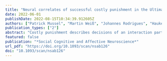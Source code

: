 ```yaml
---
title: "Neural correlates of successful costly punishment in the Ultimatum game on a trial-by-trial basis"
date: 2022-06-01
publishDate: 2022-08-15T10:34:39.912605Z
authors: ["Patrick Mussel", "Martin Weiß", "Johannes Rodrigues", "Hauke Heekeren", "Johannes Hewig"]
publication_types: ["2"]
abstract: "Costly punishment describes decisions of an interaction partner to punish an opponent for violating rules of fairness at the expense of personal costs. Here, we extend the interaction process by investigating the impact of a socio-emotional reaction of the opponent in response to the punishment that indicates whether punishment was successful or not. In a modified Ultimatum game, emotional facial expressions of the proposer in response to the decision of the responder served as feedback stimuli. We found that both honored reward following acceptance of an offer (smiling compared to neutral facial expression) and successful punishment (sad compared to neutral facial expression) elicited a reward positivity, indicating that punishment was the intended outcome. By comparing the pattern of results with a probabilistic learning task, we show that the reward positivity on sad facial expressions was specific for the context of costly punishment. Additionally, acceptance rates on a trial-by-trial basis were altered according to P3 amplitudes in response to the emotional facial reaction of the proposer. Our results are in line with the concept of costly punishment as an intentional act following norm-violating behavior. Socio-emotional stimuli have an important influence on the perception and behavior in economic bargaining."
featured: false
publication: "*Social Cognitive and Affective Neuroscience*"
url_pdf: "https://doi.org/10.1093/scan/nsab126"
doi: "10.1093/scan/nsab126"
---
```


